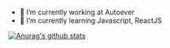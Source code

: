 - 🔭 I’m currently working at Autoever
- 🌱 I’m currently learning Javascript, ReactJS

[![Anurag's github stats](https://github-readme-stats.vercel.app/api?username=ykss)](https://github.com/anuraghazra/github-readme-stats)

<!--
Here are some ideas to get you started:


- 👯 I’m looking to collaborate on ...
- 🤔 I’m looking for help with ...
- 💬 Ask me about ...
- 📫 How to reach me: ...
- 😄 Pronouns: ...
- ⚡ Fun fact: ...
-->
